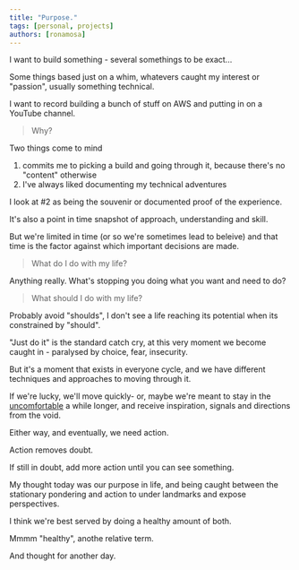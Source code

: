```yaml
---
title: "Purpose."
tags: [personal, projects]
authors: [ronamosa]
---
```


I want to build something - several somethings to be exact...

Some things based just on a whim, whatevers caught my interest or "passion", usually something technical.

I want to record building a bunch of stuff on AWS and putting in on a YouTube channel.

> Why?

Two things come to mind

1. commits me to picking a build and going through it, because there's no "content" otherwise
2. I've always liked documenting my technical adventures

I look at #2 as being the souvenir or documented proof of the experience.

It's also a point in time snapshot of approach, understanding and skill.

But we're limited in time (or so we're sometimes lead to beleive) and that time is the factor against which important decisions are made.

> What do I do with my life?

Anything really. What's stopping you doing what you want and need to do?

> What should I do with my life?

Probably avoid "shoulds", I don't see a life reaching its potential when its constrained by "should".

"Just do it" is the standard catch cry, at this very moment we become caught in - paralysed by choice, fear, insecurity.

But it's a moment that exists in everyone cycle, and we have different techniques and approaches to moving through it.

If we're lucky, we'll move quickly- or, maybe we're meant to stay in the [uncomfortable](./2023-07-06-Daily-Blog-98.md) a while longer, and receive inspiration, signals and directions from the void.

Either way, and eventually, we need action.

Action removes doubt.

If still in doubt, add more action until you can see something.

My thought today was our purpose in life, and being caught between the stationary pondering and action to under landmarks and expose perspectives.

I think we're best served by doing a healthy amount of both.

Mmmm "healthy", anothe relative term.

And thought for another day.
